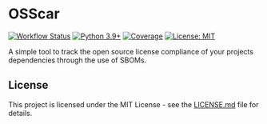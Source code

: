 # OSScar

[![Workflow Status](https://github.com/llamm-de/osscar/actions/workflows/ci.yml/badge.svg)](https://github.com/llamm-de/osscar/actions/workflows/ci.yml)
[![Python 3.9+](https://img.shields.io/badge/python-3.9+-blue.svg)](https://www.python.org/downloads/)
[![Coverage](https://codecov.io/gh/llamm-de/osscar/branch/main/graph/badge.svg)](https://codecov.io/gh/llamm-de/osscar)
[![License: MIT](https://img.shields.io/badge/License-MIT-yellow.svg)](https://opensource.org/licenses/MIT)

A simple tool to track the open source license compliance of your projects dependencies through the use of SBOMs.

## License

This project is licensed under the MIT License - see the [LICENSE.md](LICENSE.md) file for details.
